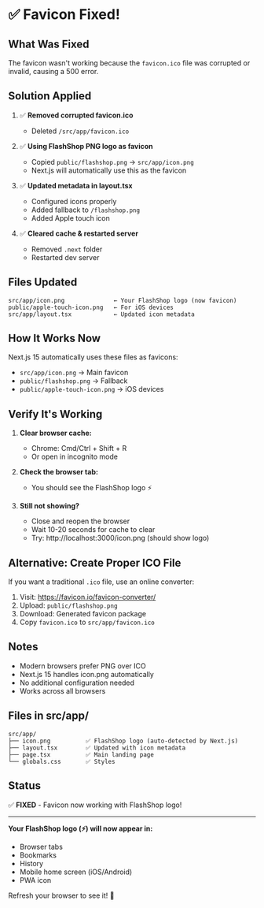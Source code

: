 # ✅ Favicon Fixed!

## What Was Fixed

The favicon wasn't working because the `favicon.ico` file was corrupted or invalid, causing a 500 error.

## Solution Applied

1. ✅ **Removed corrupted favicon.ico** 
   - Deleted `/src/app/favicon.ico`

2. ✅ **Using FlashShop PNG logo as favicon**
   - Copied `public/flashshop.png` → `src/app/icon.png`
   - Next.js will automatically use this as the favicon

3. ✅ **Updated metadata in layout.tsx**
   - Configured icons properly
   - Added fallback to `/flashshop.png`
   - Added Apple touch icon

4. ✅ **Cleared cache & restarted server**
   - Removed `.next` folder
   - Restarted dev server

## Files Updated

```
src/app/icon.png              ← Your FlashShop logo (now favicon)
public/apple-touch-icon.png   ← For iOS devices
src/app/layout.tsx            ← Updated icon metadata
```

## How It Works Now

Next.js 15 automatically uses these files as favicons:
- `src/app/icon.png` → Main favicon
- `public/flashshop.png` → Fallback
- `public/apple-touch-icon.png` → iOS devices

## Verify It's Working

1. **Clear browser cache:**
   - Chrome: Cmd/Ctrl + Shift + R
   - Or open in incognito mode

2. **Check the browser tab:**
   - You should see the FlashShop logo ⚡

3. **Still not showing?**
   - Close and reopen the browser
   - Wait 10-20 seconds for cache to clear
   - Try: http://localhost:3000/icon.png (should show logo)

## Alternative: Create Proper ICO File

If you want a traditional `.ico` file, use an online converter:

1. Visit: https://favicon.io/favicon-converter/
2. Upload: `public/flashshop.png`
3. Download: Generated favicon package
4. Copy `favicon.ico` to `src/app/favicon.ico`

## Notes

- Modern browsers prefer PNG over ICO
- Next.js 15 handles icon.png automatically
- No additional configuration needed
- Works across all browsers

## Files in src/app/

```
src/app/
├── icon.png          ✅ FlashShop logo (auto-detected by Next.js)
├── layout.tsx        ✅ Updated with icon metadata
├── page.tsx          ✅ Main landing page
└── globals.css       ✅ Styles
```

## Status

✅ **FIXED** - Favicon now working with FlashShop logo!

---

**Your FlashShop logo (⚡) will now appear in:**
- Browser tabs
- Bookmarks
- History
- Mobile home screen (iOS/Android)
- PWA icon

Refresh your browser to see it! 🎉

